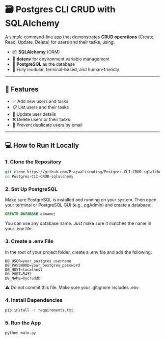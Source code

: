 # 🗃️ Postgres CLI CRUD with SQLAlchemy

A simple command-line app that demonstrates **CRUD operations** (Create, Read, Update, Delete) for users and their tasks, using:

- 📦 **SQLAlchemy** (ORM)
- 🔐 **dotenv** for environment variable management
- 🐘 **PostgreSQL** as the database
- 🧠 Fully modular, terminal-based, and human-friendly

---

## 📁 Features

- ✅ Add new users and tasks
- 📋 List users and their tasks
- 🔄 Update user details
- ❌ Delete users or their tasks
- 🚫 Prevent duplicate users by email

---

## 💻 How to Run It Locally

### 1. Clone the Repository

```bash
git clone https://github.com/Prajwaliscoding/Postgres-CLI-CRUD-sqlalchemy.git
cd Postgres-CLI-CRUD-sqlalchemy
```
### 2. Set Up PostgreSQL

Make sure PostgreSQL is installed and running on your system.
Then open your terminal or PostgreSQL GUI (e.g., pgAdmin) and create a database:
``` sql
CREATE DATABASE dbname;
```
You can use any database name. Just make sure it matches the name in your .env file.

### 3. Create a .env File
In the root of your project folder, create a .env file and add the following:
```env
DB_USER=your_postgres_username
DB_PASSWORD=your_postgres_password
DB_HOST=localhost
DB_PORT=5432
DB_NAME=mycruddb
```
⚠️ Do not commit this file. Make sure your .gitignore includes .env

### 4. Install Dependencies
```bash
pip install -r requirements.txt
```

### 5. Run the App
```bash
python main.py
```
